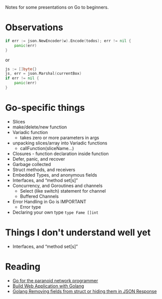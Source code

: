 Notes for some presentations on Go to beginners. 

# Observations

```go
if err := json.NewEncoder(w).Encode(todos); err != nil {
    panic(err)
}
```

or 

```go
js := []byte{}
js, err = json.Marshal(currentBox)
if err != nil {
    panic(err)
}
```

# Go-specific things

- Slices
- make/delete/new function
- Variadic function
    - takes zero or more parameters in args
- unpacking slices/array into Variadic functions
    - callFunction(sliceName...)
- Closures - function declaration inside function
- Defer, panic, and recover
- Garbage collected
- Struct methods, and receivers
- Embedded Types, and anonymous fields
- Interfaces, and “method set[s]”
- Concurrency, and Goroutines and channels
    - Select (like switch) statement for channel
    - Buffered Channels
- Error Handling in Go is IMPORTANT
    - Error type
- Declaring your own type `type Fame []int`

# Things I don't understand well yet

- Interfaces, and “method set[s]”

# Reading

- [Go for the paranoid network programmer](http://www.slideshare.net/feyeleanor/go-for-the-paranoid-network-programmer)
- [Build Web Application with Golang](https://github.com/astaxie/build-web-application-with-golang/tree/master/en)
- [Golang Removing fields from struct or hiding them in JSON Response](http://stackoverflow.com/questions/17306358/golang-removing-fields-from-struct-or-hiding-them-in-json-response)
